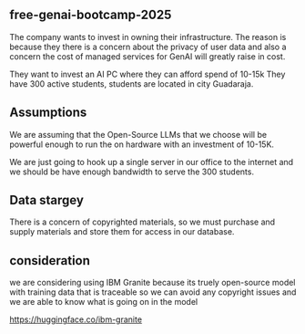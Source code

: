 ## free-genai-bootcamp-2025

The company wants to invest in owning their infrastructure.
The reason is because they there is a concern about the privacy of user data and also a concern the cost of managed services for GenAI will greatly raise in cost.

They want to invest an AI PC where they can afford spend of 10-15k 
They have 300 active students, students are located in city Guadaraja.

## Assumptions
We are assuming that the Open-Source LLMs that we choose will be powerful enough to run the on hardware with an investment of 10-15K.

We are just going to hook up a single server in our office to the internet and we should be have enough bandwidth to serve the 300 students.

## Data stargey 

There is a concern of copyrighted materials, so we must purchase and supply materials and store them for access in our database.

## consideration

we are considering using IBM Granite because its truely open-source model with training data that is traceable so we can avoid any copyright issues and 
we are able to know what is going on in the model

https://huggingface.co/ibm-granite
